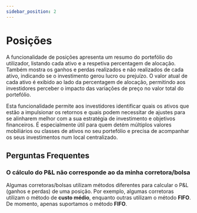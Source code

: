 ```yaml
---
sidebar_position: 2
---
```


# Posições

A funcionalidade de posições apresenta um resumo do portefólio do utilizador, listando cada ativo e a respetiva percentagem de alocação. Também mostra os ganhos e perdas realizados e não realizados de cada ativo, indicando se o investimento gerou lucro ou prejuízo. O valor atual de cada ativo é exibido ao lado da percentagem de alocação, permitindo aos investidores perceber o impacto das variações de preço no valor total do portefólio.

Esta funcionalidade permite aos investidores identificar quais os ativos que estão a impulsionar os retornos e quais podem necessitar de ajustes para se alinharem melhor com a sua estratégia de investimento e objetivos financeiros. É especialmente útil para quem detém múltiplos valores mobiliários ou classes de ativos no seu portefólio e precisa de acompanhar os seus investimentos num local centralizado.

## Perguntas Frequentes

### O cálculo do P&L não corresponde ao da minha corretora/bolsa

Algumas corretoras/bolsas utilizam métodos diferentes para calcular o P&L (ganhos e perdas) de uma posição. Por exemplo, algumas corretoras utilizam o método de **custo médio**, enquanto outras utilizam o método **FIFO**.
De momento, apenas suportamos o método **FIFO**.
